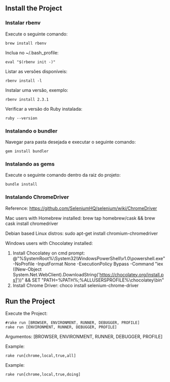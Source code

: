 ## Install the Project


### Instalar rbenv ###
Execute o seguinte comando:
```shell
brew install rbenv
```

Inclua no ~/.bash_profile:
```shell
eval "$(rbenv init -)"
```

Listar as versões disponíveis:
```shell
rbenv install -l
```

Instalar uma versão, exemplo:
```shell
rbenv install 2.3.1
```

Verificar a versão do Ruby instalada:
```shell
ruby --version
```

### Instalando o bundler ###
Navegar para pasta desejada e executar o seguinte comando:
```shell
gem install bundler
```

### Instalando as gems ###
Execute o seguinte comando dentro da raiz do projeto:
```shell
bundle install
```

### Instalando ChromeDriver

Reference: https://github.com/SeleniumHQ/selenium/wiki/ChromeDriver

Mac users with Homebrew installed: 
brew tap homebrew/cask && brew cask install chromedriver

Debian based Linux distros: 
sudo apt-get install chromium-chromedriver

Windows users with Chocolatey installed: 
1. Install Chocolatey on cmd prompt:
@"%SystemRoot%\System32\WindowsPowerShell\v1.0\powershell.exe" -NoProfile -InputFormat None -ExecutionPolicy Bypass -Command "iex ((New-Object System.Net.WebClient).DownloadString('https://chocolatey.org/install.ps1'))" && SET "PATH=%PATH%;%ALLUSERSPROFILE%\chocolatey\bin"
2. Install Chrome Driver:
 choco install selenium-chrome-driver


## Run the Project

Execute the Project: 
```shell
#rake run [BROWSER, ENVIRONMENT, RUNNER, DEBUGGER, PROFILE]
rake run [ENVIRONMENT, RUNNER, DEBUGGER, PROFILE]
```

Argumentos: [BROWSER, ENVIRONMENT, RUNNER, DEBUGGER, PROFILE]

Example:
```shell
rake run[chrome,local,true,all]
```

Example:
```shell
rake run[chrome,local,true,doing]
```
